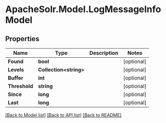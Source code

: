 # ApacheSolr.Model.LogMessageInfoModel

## Properties

Name | Type | Description | Notes
------------ | ------------- | ------------- | -------------
**Found** | **bool** |  | [optional] 
**Levels** | **Collection&lt;string&gt;** |  | [optional] 
**Buffer** | **int** |  | [optional] 
**Threshold** | **string** |  | [optional] 
**Since** | **long** |  | [optional] 
**Last** | **long** |  | [optional] 

[[Back to Model list]](../README.md#documentation-for-models) [[Back to API list]](../README.md#documentation-for-api-endpoints) [[Back to README]](../README.md)

